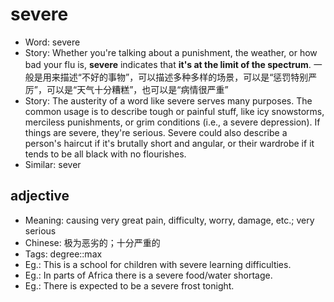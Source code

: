 # severe

- Word: severe
- Story: Whether you're talking about a punishment, the weather, or how bad your flu is, **severe** indicates that **it's at the limit of the spectrum**. 一般是用来描述“不好的事物”，可以描述多种多样的场景，可以是“惩罚特别严厉”，可以是“天气十分糟糕”，也可以是“病情很严重”
- Story: The austerity of a word like severe serves many purposes. The common usage is to describe tough or painful stuff, like icy snowstorms, merciless punishments, or grim conditions (i.e., a severe depression). If things are severe, they're serious. Severe could also describe a person's haircut if it's brutally short and angular, or their wardrobe if it tends to be all black with no flourishes.
- Similar: sever

## adjective

- Meaning: causing very great pain, difficulty, worry, damage, etc.; very serious
- Chinese: 极为恶劣的；十分严重的
- Tags: degree::max
- Eg.: This is a school for children with severe learning difficulties.
- Eg.: In parts of Africa there is a severe food/water shortage.
- Eg.: There is expected to be a severe frost tonight.


